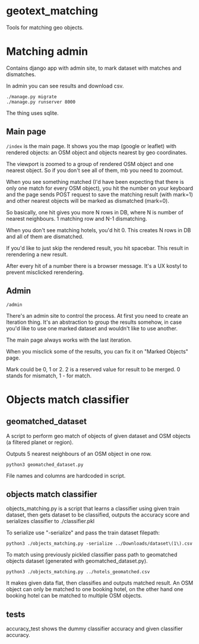 # geotext_matching
Tools for matching geo objects.

# Matching admin

Contains django app with admin site, to mark dataset with matches and dismatches.

In admin you can see results and download csv.

```
./manage.py migrate
./manage.py runserver 8000
```

The thing uses sqlite.

## Main page

```/index``` is the main page. It shows you the map (google or leaflet) with
rendered objects: an OSM object and objects nearest by geo coordinates.

The viewport is zoomed to a group of rendered OSM object and one nearest object.
So if you don't see all of them, mb you need to zoomout.

When you see something matched (I'd have been expecting that there is only
one match for every OSM object), you hit the number on your keyboard and
the page sends POST request to save the matching result (with mark=1) and
other nearest objects will be marked as dismatched (mark=0).

So basically, one hit gives you more N rows in DB, where N is number of nearest
neighbours. 1 matching row and N-1 dismatching.

When you don't see matching hotels, you'd hit 0. This creates N rows in DB
and all of them are dismatched.

If you'd like to just skip the rendered result, you hit spacebar. This
result in rerendering a new result.

After every hit of a number there is a browser message. It's a UX kostyl to
prevent misclicked rerendering.

## Admin

```/admin```

There's an admin site to control the process. At first you need to create
an Iteration thing. It's an abstraction to group the results somehow, in
case you'd like to use one marked dataset and wouldn't like to use another.

The main page always works with the last iteration.

When you misclick some of the results, you can fix it on "Marked Objects"
page.

Mark could be 0, 1 or 2. 2 is a reserved value for result to be merged.
0 stands for mismatch, 1 - for match.

# Objects match classifier

## geomatched_dataset

A script to perform geo match of objects of given dataset
and OSM objects (a filtered planet or region).

Outputs 5 nearest neighbours of an OSM object in one row.

```
python3 geomatched_dataset.py
```

File names and columns are hardcoded in script.

## objects match classifier

objects_matching.py is a script that learns a classifier using given
train dataset, then gets dataset to be classified, outputs the accuracy score
and serializes classifier to ./classifier.pkl

To serialize use "-serialize" and pass the train dataset filepath:
```
python3 ./objects_matching.py -serialize ../Downloads/dataset\(1\).csv
```

To match using previously pickled classifier pass path to geomatched objects
dataset (generated with geomatched_dataset.py).

```
python3 ./objects_matching.py ../hotels_geomatched.csv
```
It makes given data flat, then classifies and outputs matched result.
An OSM object can only be matched to one booking hotel, on the other hand
one booking hotel can be matched to multiple OSM objects.

## tests
accuracy_test shows the dummy classifier accuracy and given classifier accuracy.
